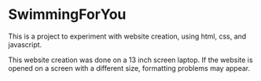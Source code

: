 # SwimmingForYou

This is a project to experiment with website creation, using html, css, and javascript. 

This website creation was done on a 13 inch screen laptop. If the website is opened on a screen with a different size, formatting problems may appear. 
